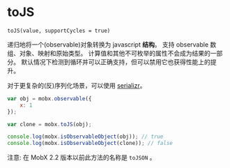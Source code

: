 # toJS

`toJS(value, supportCycles = true)`

递归地将一个(observable)对象转换为 javascript **结构**。
支持 observable 数组、对象、映射和原始类型。
计算值和其他不可枚举的属性不会成为结果的一部分。
默认情况下检测到循环并可以正确支持，但可以禁用它也获得性能上的提升。

对于更复杂的(反)序列化场景，可以使用 [serializr](https://github.com/mobxjs/serializr)。

```javascript
var obj = mobx.observable({
    x: 1
});

var clone = mobx.toJS(obj);

console.log(mobx.isObservableObject(obj)); // true
console.log(mobx.isObservableObject(clone)); // false
```

注意: 在 MobX 2.2 版本以前此方法的名称是 `toJSON` 。
